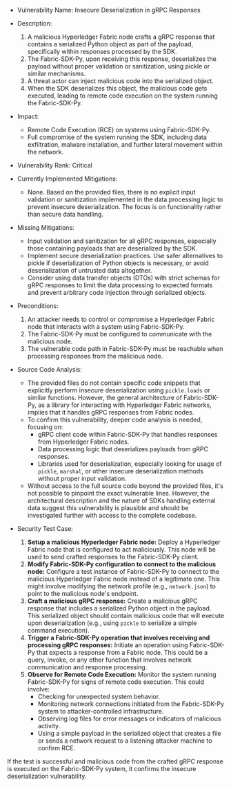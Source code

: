 - Vulnerability Name: Insecure Deserialization in gRPC Responses

- Description:
    1. A malicious Hyperledger Fabric node crafts a gRPC response that contains a serialized Python object as part of the payload, specifically within responses processed by the SDK.
    2. The Fabric-SDK-Py, upon receiving this response, deserializes the payload without proper validation or sanitization, using pickle or similar mechanisms.
    3. A threat actor can inject malicious code into the serialized object.
    4. When the SDK deserializes this object, the malicious code gets executed, leading to remote code execution on the system running the Fabric-SDK-Py.

- Impact:
    - Remote Code Execution (RCE) on systems using Fabric-SDK-Py.
    - Full compromise of the system running the SDK, including data exfiltration, malware installation, and further lateral movement within the network.

- Vulnerability Rank: Critical

- Currently Implemented Mitigations:
    - None. Based on the provided files, there is no explicit input validation or sanitization implemented in the data processing logic to prevent insecure deserialization. The focus is on functionality rather than secure data handling.

- Missing Mitigations:
    - Input validation and sanitization for all gRPC responses, especially those containing payloads that are deserialized by the SDK.
    - Implement secure deserialization practices. Use safer alternatives to pickle if deserialization of Python objects is necessary, or avoid deserialization of untrusted data altogether.
    - Consider using data transfer objects (DTOs) with strict schemas for gRPC responses to limit the data processing to expected formats and prevent arbitrary code injection through serialized objects.

- Preconditions:
    1. An attacker needs to control or compromise a Hyperledger Fabric node that interacts with a system using Fabric-SDK-Py.
    2. The Fabric-SDK-Py must be configured to communicate with the malicious node.
    3. The vulnerable code path in Fabric-SDK-Py must be reachable when processing responses from the malicious node.

- Source Code Analysis:
    - The provided files do not contain specific code snippets that explicitly perform insecure deserialization using `pickle.loads` or similar functions. However, the general architecture of Fabric-SDK-Py, as a library for interacting with Hyperledger Fabric networks, implies that it handles gRPC responses from Fabric nodes.
    - To confirm this vulnerability, deeper code analysis is needed, focusing on:
        - gRPC client code within Fabric-SDK-Py that handles responses from Hyperledger Fabric nodes.
        - Data processing logic that deserializes payloads from gRPC responses.
        - Libraries used for deserialization, especially looking for usage of `pickle`, `marshal`, or other insecure deserialization methods without proper input validation.
    - Without access to the full source code beyond the provided files, it's not possible to pinpoint the exact vulnerable lines. However, the architectural description and the nature of SDKs handling external data suggest this vulnerability is plausible and should be investigated further with access to the complete codebase.

- Security Test Case:
    1. **Setup a malicious Hyperledger Fabric node:** Deploy a Hyperledger Fabric node that is configured to act maliciously. This node will be used to send crafted responses to the Fabric-SDK-Py client.
    2. **Modify Fabric-SDK-Py configuration to connect to the malicious node:** Configure a test instance of Fabric-SDK-Py to connect to the malicious Hyperledger Fabric node instead of a legitimate one. This might involve modifying the network profile (e.g., `network.json`) to point to the malicious node's endpoint.
    3. **Craft a malicious gRPC response:** Create a malicious gRPC response that includes a serialized Python object in the payload. This serialized object should contain malicious code that will execute upon deserialization (e.g., using `pickle` to serialize a simple command execution).
    4. **Trigger a Fabric-SDK-Py operation that involves receiving and processing gRPC responses:** Initiate an operation using Fabric-SDK-Py that expects a response from a Fabric node. This could be a query, invoke, or any other function that involves network communication and response processing.
    5. **Observe for Remote Code Execution:** Monitor the system running Fabric-SDK-Py for signs of remote code execution. This could involve:
        - Checking for unexpected system behavior.
        - Monitoring network connections initiated from the Fabric-SDK-Py system to attacker-controlled infrastructure.
        - Observing log files for error messages or indicators of malicious activity.
        - Using a simple payload in the serialized object that creates a file or sends a network request to a listening attacker machine to confirm RCE.

If the test is successful and malicious code from the crafted gRPC response is executed on the Fabric-SDK-Py system, it confirms the insecure deserialization vulnerability.